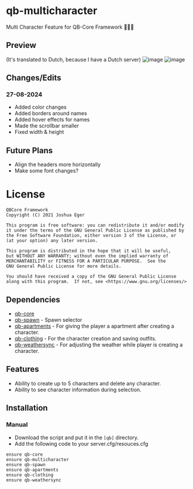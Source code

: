 # qb-multicharacter
Multi Character Feature for QB-Core Framework :people_holding_hands:

## Preview
(It's translated to Dutch, because I have a Dutch server)
![image](https://cdn.discordapp.com/attachments/1277731701476561027/1277731702541647953/image.png?ex=66cee4a0&is=66cd9320&hm=3ccb3421380fbf9c23e85e25210e6b0d56c90a6b92befa32fd9ac8800866fdaf&)
![image](https://cdn.discordapp.com/attachments/1277731701476561027/1277731703204614215/image.png?ex=66cee4a1&is=66cd9321&hm=465b44d7c3884a4e8648ba6c12a68b4f5650559b41a615112cbae17e76448e0b&)

## Changes/Edits
### 27-08-2024
- Added color changes
- Added borders around names
- Added hover effects for names
- Made the scrollbar smaller
- Fixed width & height

## Future Plans
- Align the headers more horizontally
- Make some font changes?

# License

    QBCore Framework
    Copyright (C) 2021 Joshua Eger

    This program is free software: you can redistribute it and/or modify
    it under the terms of the GNU General Public License as published by
    the Free Software Foundation, either version 3 of the License, or
    (at your option) any later version.

    This program is distributed in the hope that it will be useful,
    but WITHOUT ANY WARRANTY; without even the implied warranty of
    MERCHANTABILITY or FITNESS FOR A PARTICULAR PURPOSE.  See the
    GNU General Public License for more details.

    You should have received a copy of the GNU General Public License
    along with this program.  If not, see <https://www.gnu.org/licenses/>


## Dependencies
- [qb-core](https://github.com/qbcore-framework/qb-core)
- [qb-spawn](https://github.com/qbcore-framework/qb-spawn) - Spawn selector
- [qb-apartments](https://github.com/qbcore-framework/qb-apartments) - For giving the player a apartment after creating a character.
- [qb-clothing](https://github.com/qbcore-framework/qb-clothing) - For the character creation and saving outfits.
- [qb-weathersync](https://github.com/qbcore-framework/qb-weathersync) - For adjusting the weather while player is creating a character.

## Features
- Ability to create up to 5 characters and delete any character.
- Ability to see character information during selection.

## Installation
### Manual
- Download the script and put it in the `[qb]` directory.
- Add the following code to your server.cfg/resouces.cfg
```
ensure qb-core
ensure qb-multicharacter
ensure qb-spawn
ensure qb-apartments
ensure qb-clothing
ensure qb-weathersync
```
